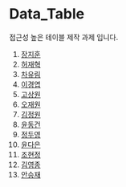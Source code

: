 # Data_Table
접근성 높은 테이블 제작 과제 입니다. 

01. <a href="01_jihoon/READNE.md">장지훈</a>
02. <a href="02_Jaehyuk/READNE.md">허재혁</a>
03. <a href="03_yurim/READNE.md">차유림</a>
04. <a href="04_gyeongyeob/READNE.md">이경엽</a>
05. <a href="05_sangwon/READNE.md">고상원</a>
06. <a href="06_Jaewon/READNE.md">오재원</a>
07. <a href="07_jeongwon/READNE.md">김정원</a>
08. <a href="08_donggeon/READNE.md">윤동건</a>
09. <a href="09_duyeong/READNE.md">정두영</a>
10. <a href="10_daeun/READNE.md">윤다은</a>
11. <a href="11_hyeonjeong/READNE.md">조현정</a>
12. <a href="12_yeongjong/READNE.md">김영종</a>
13. <a href="13_seungjae/READNE.md">안승재</a>